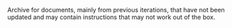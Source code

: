 Archive for documents, mainly from previous iterations, that have not been updated and may contain
instructions that may not work out of the box.

